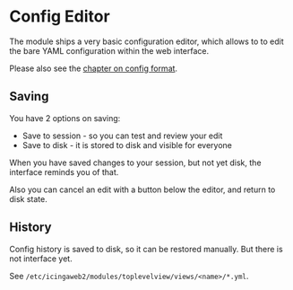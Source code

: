 Config Editor
=============

The module ships a very basic configuration editor,
which allows to to edit the bare YAML configuration within the web interface.

Please also see the [chapter on config format](21-Config-Format.md).

## Saving

You have 2 options on saving:

* Save to session - so you can test and review your edit
* Save to disk - it is stored to disk and visible for everyone

When you have saved changes to your session, but not yet disk, the interface
reminds you of that.

Also you can cancel an edit with a button below the editor, and return to disk state.

## History

Config history is saved to disk, so it can be restored manually. 
But there is not interface yet.

See `/etc/icingaweb2/modules/toplevelview/views/<name>/*.yml`.
